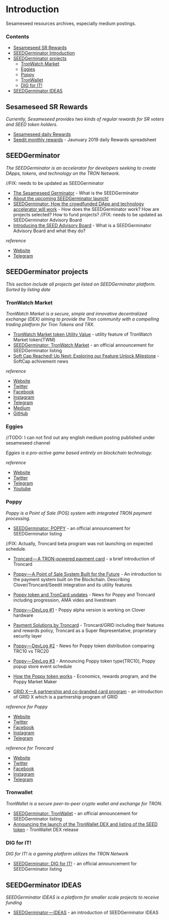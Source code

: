 # Introduction
Sesameseed resources archives, especially medium postings. 

### Contents

- [Sesameseed SR Rewards](#Sesameseed-SR-Rewards)
- [SEEDGerminator Introduction](#SEEDGerminator)
- [SEEDGerminator projects](#SEEDGerminator-projects)
    - [TronWatch Market](#TronWatch-Market)
    - [Eggies](#Eggies)
    - [Poppy](#Poppy)
    - [TronWallet](#TronWallet)
    - [DIG for IT!](#DIG-for-IT)
- [SEEDGerminator IDEAS](#SEEDGerminator-Ideas)

## Sesameseed SR Rewards

*Currently, Sesameseed provides two kinds of regular rewards for SR voters and SEED token holders.*

* [Sesameseed daily Rewards](https://medium.com/sesameseedorg/seedit-rewards-update-ea591f58fe40)
* [Seedit monthly rewards](https://goo.gl/TQVoxB) - Jaunuary 2019 daily Rewards spreadsheet

## SEEDGerminator

*The SEEDGerminator is an accelerator for developers seeking to create DApps, tokens, and technology on the TRON Network.*

//FIX: needs to be updated as SEEDGerminator
* [The Sesameseed Germinator](https://medium.com/sesameseedorg/the-sesameseed-germinator-888770327a26) - What is the SEEDGerminator
* [About the upcoming SEEDGerminator launch!](https://medium.com/sesameseedorg/about-the-upcoming-seedgerminator-launch-c418d946dda8)
* [SEEDGerminator: How the crowdfunded DApp and technology accelerator will work](https://medium.com/sesameseedorg/seedgerminator-how-the-crowdfunded-dapp-and-technology-accelerator-will-work-2e56a8c68d7a) - How does the SEEDGerminator work? How are projects selected? How to fund projects?
//FIX: needs to be updated as SEEDGerminator Advisory Board
* [Introducing the SEED Advisory Board](https://medium.com/sesameseedorg/introducing-the-seed-advisory-board-440b8704341e) - What is a SEEDGerminator Advisory Board and what they do?

*reference*

* [Website](http://seedgerminator.sesameseed.org)
* [Telegram](https://t.me/SEEDGerminator)

## SEEDGerminator projects

*This section include all projects get listed on SEEDGerminator platform. Sorted by listing date* 

### TronWatch Market

*TronWatch Market is a secure, simple and innovative decentralized exchange (DEX) aiming to provide the Tron community with a compelling trading platform for Tron Tokens and TRX.*

* [TronWatch Market token Utility Value](https://medium.com/sesameseedorg/tronwatch-market-twm-utility-value-7a1cef10c4ff) - utility feature of TronWatch Market token(TWM)
* [SEEDGerminator: TronWatch Market](https://medium.com/sesameseedorg/seedgerminator-tronwatch-market-cb70a1d12259) - an official announcement for SEEDGerminator listing
* [Soft Cap Reached! Up Next: Exploring our Feature Unlock Milestone](https://medium.com/sesameseedorg/soft-cap-reached-up-next-exploring-our-feature-unlock-milestone-565d2f5394f9) - SoftCap achivement news

*reference*

* [Website](https://tronwatch.market/)
* [Twitter](https://twitter.com/tronwatch)
* [Facebook](https://www.facebook.com/tronwatch)
* [Instagram](https://www.instagram.com/TronWatch/)
* [Telegram](https://t.me/TronWatch)
* [Medium](https://medium.com/@TronWatch/)
* [GitHub](https://github.com/TronWatch/)

### Eggies
//TODO: I can not find out any english medium posting published under sesameseed channel

*Eggies is a pro-active game based entirely on blockchain technology.*

*reference*

* [Website](eggies.world)
* [Twitter](https://twitter.com/eggiesegg/)
* [Telegram](https://t.me/Eggiesworld)
* [Youtube](https://www.youtube.com/channel/UCR7D8sxZkdoFHLGHCbp6hUg)

### Poppy

*Poppy is a Point of Sale (POS) system with integrated TRON payment processing.*

* [SEEDGerminator: POPPY](https://medium.com/sesameseedorg/seedgerminator-poppy-fc222aefa57b) - an official announcement for SEEDGerminator listing

//FIX: Actually, Troncard beta program was not launching on expected schedule.
* [Troncard — A TRON-powered payment card](https://medium.com/sesameseedorg/troncard-a-tron-powered-payment-card-aa53ed6b4725) - a brief introduction of Troncard

* [Poppy — A Point of Sale System Built for the Future](https://medium.com/sesameseedorg/poppy-a-pos-system-built-for-the-future-7d43b14f6e58) - An introduction to the payment system built on the Blockchain. Describing Clover/Troncard/Seedit integration and its utility features

* [Poppy token and TronCard updates](https://medium.com/sesameseedorg/poppy-token-and-troncard-updates-8e092e2126e5) - News for Poppy and Troncard including progression, AMA video and livestream

* [Poppy — DevLog #1](https://medium.com/sesameseedorg/poppy-devlog-1-120943cc6f01) - Poppy alpha version is working on Clover hardware

* [Payment Solutions by Troncard](https://medium.com/sesameseedorg/payment-solutions-by-troncard-78aa0e5d3ac7) - Troncard/GRID including their features and rewards policy, Troncard as a Super Representative, proprietary security layer

* [Poppy — DevLog #2](https://medium.com/sesameseedorg/poppy-token-distribution-update-fbb8e3fe5e31) - News for Poppy token distribution comparing TRC10 vs TRC20

* [Poppy — DevLog #3](https://medium.com/sesameseedorg/poppy-devlog-3-ff52b64b0732) - Announcing Poppy token type(TRC10), Poppy popup store event schedule

* [How the Poppy token works](https://medium.com/sesameseedorg/how-the-poppy-token-works-140d0aac150c) - Economics, rewards program, and the Poppy Market Maker

* [GRID X — A partnership and co-branded card program](https://medium.com/sesameseedorg/grid-x-a-partnership-and-co-branded-card-program-b9f222c2d9e0) - an introduction of GRID X which is a partnership program of GRID

*reference for Poppy*

* [Website](https://poppypos.com/)
* [Twitter](https://twitter.com/PoppyPOS)
* [Facebook](https://www.facebook.com/PoppyPOSapp)
* [Instagram](https://www.instagram.com/Poppy_POS)
* [Telegram](t.me/PoppyPOS)

*reference for Troncard*

* [Website](https://troncard.io/)
* [Twitter](https://twitter.com/Troncard_io)
* [Facebook](https://www.facebook.com/troncard.io)
* [Instagram](http://instagram.com/troncard.io)
* [Telegram](https://t.me/troncard)

### Tronwallet

*TronWallet is a secure peer-to-peer crypto wallet and exchange for TRON.*

* [SEEDGerminator: TronWallet](https://medium.com/sesameseedorg/seedgerminator-tronwallet-3342b5c0d903) - an official announcement for SEEDGerminator listing
* [Announcing the launch of the TronWallet DEX and listing of the SEED token](https://medium.com/sesameseedorg/announcing-the-launch-of-the-tronwallet-dex-and-listing-of-the-seed-token-6ac2be3fb5ef) - TronWallet DEX release

### DIG for IT!

*DIG for IT! is a gaming platform utilizes the TRON Network*

* [SEEDGerminator: DIG for IT!](https://medium.com/sesameseedorg/seedgerminator-dig-for-it-3d51234b6d91) - an official announcement for SEEDGerminator listing


## SEEDGerminator IDEAS

*SEEDGerminator IDEAS is a platform for smaller scale projects to receive funding*

* [SEEDGerminator — IDEAS](https://medium.com/sesameseedorg/seedgerminator-ideas-d384f37731dd) - an introduction of SEEDGerminator IDEAS 
